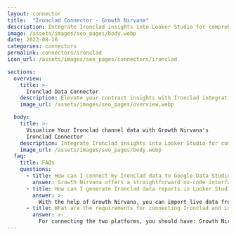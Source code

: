 ```yaml
---
layout: connector
title:  "Ironclad Connector - Growth Nirvana"
description: Integrate Ironclad insights into Looker Studio for comprehensive contract analytics that guide your legal and operational decisions.
image: /assets/images/seo_pages/body.webp
date: 2023-08-16
categories: connectors
permalink: connectors/ironclad
icon_url: /assets/images/seo_pages/connectors/ironclad

sections:
  overview:
    title: >-
      Ironclad Data Connector
    description: Elevate your contract insights with Ironclad integration. Seamlessly merge contract data from Ironclad with Looker Studio's analytical capabilities, unlocking insights that drive contract management strategies, compliance tracking, and operational excellence.
    image_url: /assets/images/seo_pages/overview.webp

  body:
    title: >-
      Visualize Your Ironclad channel data with Growth Nirvana's
      Ironclad Connector
    description: Integrate Ironclad insights into Looker Studio for comprehensive contract analytics that guide your legal and operational decisions.
    image_url: /assets/images/seo_pages/body.webp
  faq:
    title: FAQs
    questions:
      - title: How can I connect my Ironclad data to Google Data Studio/Looker Studio?
        answer: Growth Nirvana offers a straightforward no-code interface to connect to Ironclad data sources.
      - title: How can I generate Ironclad data reports in Looker Studio?
        answer: >-
          With the help of Growth Nirvana, you can import live data from Ironclad into Looker Studio. These data can be viewed in charts, tables, and dashboards to generate branded reports that can be shared instantly.
      - title: What are the requirements for connecting Ironclad and Looker Studio?
        answer: >-
          For connecting the two platforms, you should have: Growth Nirvana Account and Ironclad Ads Account
---
```

